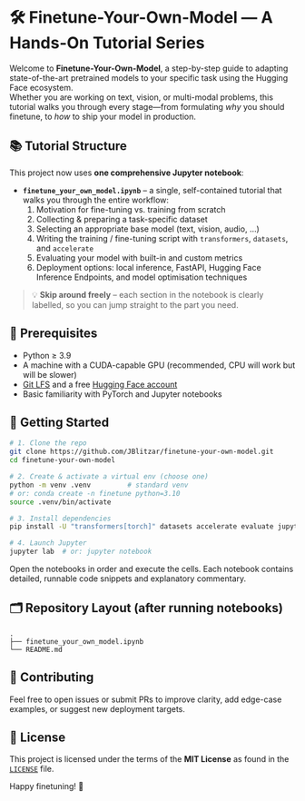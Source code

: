 # 🛠️ Finetune-Your-Own-Model — A Hands-On Tutorial Series

Welcome to **Finetune-Your-Own-Model**, a step-by-step guide to adapting state-of-the-art pretrained models to your specific task using the Hugging Face ecosystem.  
Whether you are working on text, vision, or multi-modal problems, this tutorial walks you through every stage—from formulating *why* you should finetune, to *how* to ship your model in production.

## 📚 Tutorial Structure

This project now uses **one comprehensive Jupyter notebook**:

* **`finetune_your_own_model.ipynb`** – a single, self-contained tutorial that walks you through the entire workflow:
  1. Motivation for fine-tuning vs. training from scratch  
  2. Collecting & preparing a task-specific dataset  
  3. Selecting an appropriate base model (text, vision, audio, …)  
  4. Writing the training / fine-tuning script with `transformers`, `datasets`, and `accelerate`  
  5. Evaluating your model with built-in and custom metrics  
  6. Deployment options: local inference, FastAPI, Hugging Face Inference Endpoints, and model optimisation techniques  

> 💡 **Skip around freely** – each section in the notebook is clearly labelled, so you can jump straight to the part you need.

## 🔧 Prerequisites

* Python ≥ 3.9  
* A machine with a CUDA-capable GPU (recommended, CPU will work but will be slower)  
* [Git LFS](https://git-lfs.github.com/) and a free [Hugging Face account](https://huggingface.co/join)  
* Basic familiarity with PyTorch and Jupyter notebooks

## 🚀 Getting Started

```bash
# 1. Clone the repo
git clone https://github.com/JBlitzar/finetune-your-own-model.git
cd finetune-your-own-model

# 2. Create & activate a virtual env (choose one)
python -m venv .venv         # standard venv
# or: conda create -n finetune python=3.10
source .venv/bin/activate

# 3. Install dependencies
pip install -U "transformers[torch]" datasets accelerate evaluate jupyter

# 4. Launch Jupyter
jupyter lab  # or: jupyter notebook
```

Open the notebooks in order and execute the cells. Each notebook contains detailed, runnable code snippets and explanatory commentary.

## 🗂️ Repository Layout (after running notebooks)

```
.
├── finetune_your_own_model.ipynb
└── README.md
```

## 🤝 Contributing

Feel free to open issues or submit PRs to improve clarity, add edge-case examples, or suggest new deployment targets.

## 📜 License

This project is licensed under the terms of the **MIT License** as found in the [`LICENSE`](LICENSE) file.

Happy finetuning! 🎉
